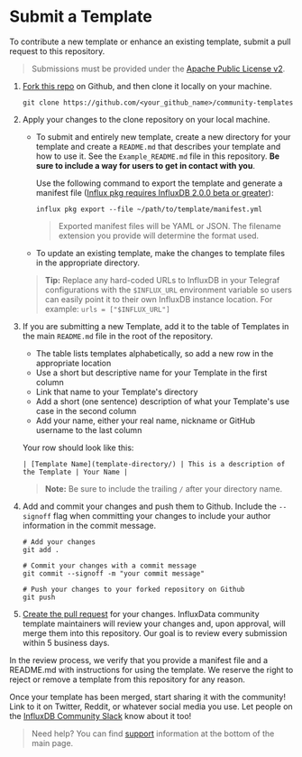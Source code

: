 # Submit a Template

To contribute a new template or enhance an existing template, submit a pull request to this repository.

> Submissions must be provided under the [Apache Public License v2](https://www.apache.org/licenses/LICENSE-2.0).



1. [Fork this repo](https://help.github.com/en/github/getting-started-with-github/fork-a-repo) on Github, and then clone it locally on your machine.
   ```
   git clone https://github.com/<your_github_name>/community-templates
   ```


2. Apply your changes to the clone repository on your local machine.


    * To submit and entirely new template, create a new directory for your template and create a `README.md` that describes your template and how to use it. See the `Example_README.md` file in this repository. **Be sure to include a way for users to get in contact with you**.

        Use the following command to export the template and generate a manifest file ([Influx pkg requires InfluxDB 2.0.0 beta or greater](https://portal.influxdata.com/downloads/)):

        ```
        influx pkg export --file ~/path/to/template/manifest.yml
        ```

        > Exported manifest files will be YAML or JSON. The filename extension you provide will determine the format used.

    * To update an existing template, make the changes to template files in the appropriate directory.

    > **Tip:** Replace any hard-coded URLs to InfluxDB in your Telegraf configurations with the `$INFLUX_URL` environment variable so users can easily point it to their own InfluxDB instance location. For example: `urls = ["$INFLUX_URL"]`

3. If you are submitting a new Template, add it to the table of Templates in the main `README.md` file in the root of the repository.

    * The table lists templates alphabetically, so add a new row in the appropriate location
    * Use a short but descriptive name for your Template in the first column
    * Link that name to your Template's directory
    * Add a short (one sentence) description of what your Template's use case in the second column
    * Add your name, either your real name, nickname or GitHub username to the last column

    Your row should look like this:
    ```
    | [Template Name](template-directory/) | This is a description of the Template | Your Name |
    ```

    > **Note:** Be sure to include the trailing `/` after your directory name.

4. Add and commit your changes and push them to Github. Include the `--signoff` flag when committing your changes to include your author information in the commit message.

    ```
    # Add your changes
    git add .

    # Commit your changes with a commit message
    git commit --signoff -m "your commit message"

    # Push your changes to your forked repository on Github
    git push
    ```

5. [Create the pull request](https://help.github.com/en/github/collaborating-with-issues-and-pull-requests/creating-a-pull-request-from-a-fork) for your changes. InfluxData community template maintainers will review your changes and, upon approval, will merge them into this repository. Our goal is to review every submission within 5 business days.

In the review process, we verify that you provide a manifest file and a README.md with instructions for using the template. We reserve the right to reject or remove a template from this repository for any reason.

Once your template has been merged, start sharing it with the community! Link to it on Twitter, Reddit, or whatever social media you use. Let people on the [InfluxDB Community Slack](https://influxdata.com/slack) know about it too!


> Need help? You can find [support](../README.md#support) information at the bottom of the main page.
